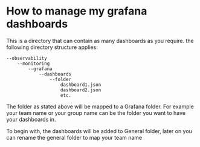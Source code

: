 # How to manage my grafana dashboards

This is a directory that can contain as many dashboards as you require.  the following directory structure applies:
````
--observability
    --monitoring
        --grafana
            --dashboards
                --folder 
                    dashboard1.json
                    dashboard2.json
                    etc.
````
The folder as stated above will be mapped to a Grafana folder. For example your team name or your 
group name can be the folder you want to have your dashboards in.

To begin with, the dashboards will be added to General folder, later on you can rename the general folder to map your team name
                    